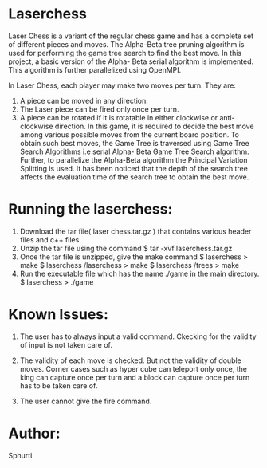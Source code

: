 Laserchess
==========
Laser Chess is a variant of the regular chess game and has a complete set of different
pieces and moves. The Alpha-Beta tree pruning algorithm is used for performing the
game tree search to find the best move. In this project, a basic version of the Alpha-
Beta serial algorithm is implemented. This algorithm is further parallelized using
OpenMPI. 

In Laser Chess, each player may make two moves per turn. They are:
1. A piece can be moved in any direction.
2. The Laser piece can be fired only once per turn.
3. A piece can be rotated if it is rotatable in either clockwise or anti-clockwise direction.
In this game, it is required to decide the best move among various possible moves
from the current board position. To obtain such best moves, the Game Tree is traversed using
Game Tree Search Algorithms i.e serial Alpha-
Beta Game Tree Search algorithm. Further, to parallelize the Alpha-Beta algorithm the Principal Variation Splitting is used. It has been noticed that the depth of the search
tree affects the evaluation time of the search tree to obtain the best move.

Running the laserchess:
======================
1. Download the tar file( laser chess.tar.gz ) that contains various header files and c++
files.
2. Unzip the tar file using the command $ tar -xvf laserchess.tar.gz
3. Once the tar file is unzipped, give the make command
    $ laserchess > make
    $ laserchess /laserchess > make
    $ laserchess /trees > make
3. Run the executable file which has the name ./game in the main directory.
    $ laserchess > ./game

Known Issues:
============
1. The user has to always input a valid command. Ckecking for the validity of input is not taken care of.

2. The validity of each move is checked. But not the validity of
double moves. Corner cases such as hyper cube can teleport
only once, the king can capture once per turn and a block can capture once per turn has to be taken care of.

3. The user cannot give the fire command.

Author:
=======
Sphurti



